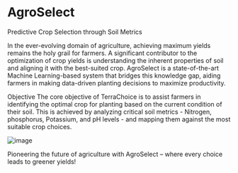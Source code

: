 # AgroSelect
Predictive Crop Selection through Soil Metrics

In the ever-evolving domain of agriculture, achieving maximum yields remains the holy grail for farmers. A significant contributor to the optimization of crop yields is understanding the inherent properties of soil and aligning it with the best-suited crop. AgroSelect is a state-of-the-art Machine Learning-based system that bridges this knowledge gap, aiding farmers in making data-driven planting decisions to maximize productivity.

Objective
The core objective of TerraChoice is to assist farmers in identifying the optimal crop for planting based on the current condition of their soil. This is achieved by analyzing critical soil metrics - Nitrogen, phosphorus, Potassium, and pH levels - and mapping them against the most suitable crop choices.

![image](https://github.com/snehalathatuniki/AgroSelect/assets/43737913/2087f190-b7e5-4b43-977b-db2bb7e93c78)

Pioneering the future of agriculture with AgroSelect – where every choice leads to greener yields!
